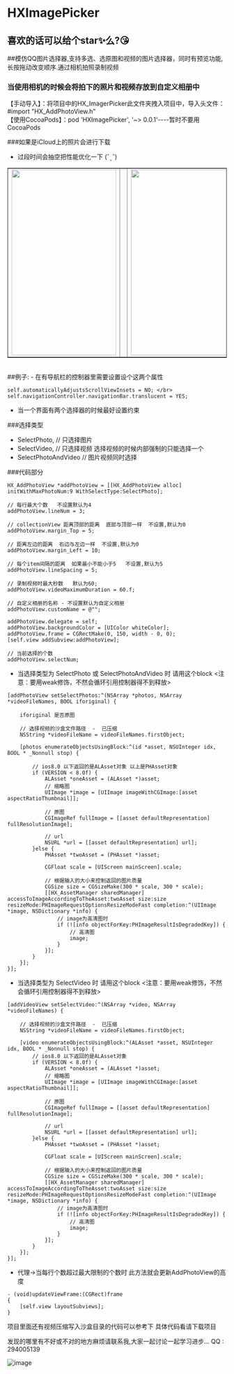 # HXImagePicker

## 喜欢的话可以给个star✨么?😘

##模仿QQ图片选择器,支持多选、选原图和视频的图片选择器，同时有预览功能,长按拖动改变顺序.通过相机拍照录制视频

<h3 color = red>当使用相机的时候会将拍下的照片和视频存放到自定义相册中</h3>

【手动导入】：将项目中的HX_ImagerPicker此文件夹拽入项目中，导入头文件：#import "HX_AddPhotoView.h"</br>
【使用CocoaPods】：pod 'HXImagePicker', '~> 0.0.1'----暂时不要用CocoaPods

###如果是iCloud上的照片会进行下载
- 过段时间会抽空把性能优化一下 (ˇˍˇ)
<table border = "1">
<tr>
    <td><img src = "https://github.com/LoveZYForever/HXImagePicker/raw/master/screenshots/xuanzeqi.gif" width = "240" height = "425"></td>
    <td><img width = "50" height = "425"></td>
    <td><img src = "https://github.com/LoveZYForever/HXImagePicker/raw/master/screenshots/shipin.gif" width = "240" height = "425"></td>
</tr>
</table>
</br>
##例子: 
- 在有导航栏的控制器里需要设置设个这两个属性

    self.automaticallyAdjustsScrollViewInsets = NO; </br>
    self.navigationController.navigationBar.translucent = YES;

- 当一个界面有两个选择器的时候最好设置约束

###选择类型
- SelectPhoto,        // 只选择图片
- SelectVideo,        // 只选择视频        选择视频的时候内部强制的只能选择一个
- SelectPhotoAndVideo // 图片视频同时选择

###代码部分
```objc
HX_AddPhotoView *addPhotoView = [[HX_AddPhotoView alloc] initWithMaxPhotoNum:9 WithSelectType:SelectPhoto];

// 每行最大个数   不设置默认为4
addPhotoView.lineNum = 3;

// collectionView 距离顶部的距离  底部与顶部一样  不设置,默认为0
addPhotoView.margin_Top = 5;

// 距离左边的距离  右边与左边一样  不设置,默认为0
addPhotoView.margin_Left = 10;

// 每个item间隔的距离  如果最小不能小于5   不设置,默认为5
addPhotoView.lineSpacing = 5;

// 录制视频时最大秒数   默认为60;
addPhotoView.videoMaximumDuration = 60.f;

// 自定义相册的名称 - 不设置默认为自定义相册
addPhotoView.customName = @"";

addPhotoView.delegate = self;
addPhotoView.backgroundColor = [UIColor whiteColor];
addPhotoView.frame = CGRectMake(0, 150, width - 0, 0);
[self.view addSubview:addPhotoView];

// 当前选择的个数
addPhotoView.selectNum;
```

- 当选择类型为 SelectPhoto 或 SelectPhotoAndVideo 时 请用这个block  <注意：要用weak修饰，不然会循环引用控制器得不到释放>

```objc
[addPhotoView setSelectPhotos:^(NSArray *photos, NSArray *videoFileNames, BOOL iforiginal) {

    iforiginal 是否原图

    // 选择视频的沙盒文件路径  -  已压缩
    NSString *videoFileName = videoFileNames.firstObject;

    [photos enumerateObjectsUsingBlock:^(id *asset, NSUInteger idx, BOOL * _Nonnull stop) {

        // ios8.0 以下返回的是ALAsset对象 以上是PHAsset对象
        if (VERSION < 8.0f) {
            ALAsset *oneAsset = (ALAsset *)asset;
            // 缩略图
            UIImage *image = [UIImage imageWithCGImage:[asset aspectRatioThumbnail]];

            // 原图
            CGImageRef fullImage = [[asset defaultRepresentation] fullResolutionImage];

            // url
            NSURL *url = [[asset defaultRepresentation] url];
        }else {
            PHAsset *twoAsset = (PHAsset *)asset;

            CGFloat scale = [UIScreen mainScreen].scale;

            // 根据输入的大小来控制返回的图片质量
            CGSize size = CGSizeMake(300 * scale, 300 * scale);
            [[HX_AssetManager sharedManager] accessToImageAccordingToTheAsset:twoAsset size:size resizeMode:PHImageRequestOptionsResizeModeFast completion:^(UIImage *image, NSDictionary *info) {
                // image为高清图时
                if (![info objectForKey:PHImageResultIsDegradedKey]) {
                    // 高清图
                    image;
                }
            }];
        }
    }];
}];
```
- 当选择类型为 SelectVideo 时 请用这个block  <注意：要用weak修饰，不然会循环引用控制器得不到释放>

```objc
[addVideoView setSelectVideo:^(NSArray *video, NSArray *videoFileNames) {

    // 选择视频的沙盒文件路径  -  已压缩
    NSString *videoFileName = videoFileNames.firstObject;
    
    [video enumerateObjectsUsingBlock:^(ALAsset *asset, NSUInteger idx, BOOL * _Nonnull stop) {
        // ios8.0 以下返回的是ALAsset对象
        if (VERSION < 8.0f) {
            ALAsset *oneAsset = (ALAsset *)asset;
            // 缩略图
            UIImage *image = [UIImage imageWithCGImage:[asset aspectRatioThumbnail]];

            // 原图
            CGImageRef fullImage = [[asset defaultRepresentation] fullResolutionImage];

            // url
            NSURL *url = [[asset defaultRepresentation] url];
        }else {
            PHAsset *twoAsset = (PHAsset *)asset;

            CGFloat scale = [UIScreen mainScreen].scale;

            // 根据输入的大小来控制返回的图片质量
            CGSize size = CGSizeMake(300 * scale, 300 * scale);
            [[HX_AssetManager sharedManager] accessToImageAccordingToTheAsset:twoAsset size:size resizeMode:PHImageRequestOptionsResizeModeFast completion:^(UIImage *image, NSDictionary *info) {
                // image为高清图时
                if (![info objectForKey:PHImageResultIsDegradedKey]) {
                    // 高清图
                    image;
                }
            }];
        }
    }];
}];
```

- 代理->当每行个数超过最大限制的个数时 此方法就会更新AddPhotoView的高度

```objc
- (void)updateViewFrame:(CGRect)frame
{
    [self.view layoutSubviews];
}
```

项目里面还有视频压缩写入沙盒目录的代码可以参考下
具体代码看请下载项目

发现的哪里有不好或不对的地方麻烦请联系我,大家一起讨论一起学习进步... 
QQ : 294005139

![image](https://github.com/LoveZYForever/HXImagePicker/raw/master/screenshots/xuanzeqi.gif)
